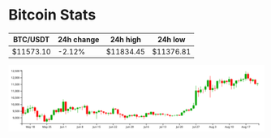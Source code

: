 # Bitcoin Stats

BTC/USDT|24h change|24h high|24h low|
|---|---|---|---|
|$11573.10|-2.12%|$11834.45|$11376.81|

<img src="./chart.svg">
